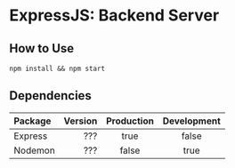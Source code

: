 # ExpressJS: Backend Server

## How to Use

```
npm install && npm start
```

## Dependencies

|Package|Version|Production|Development|
|:---|---:|:---:|:---:|
|Express|???|true|false|
|Nodemon|???|false|true|
